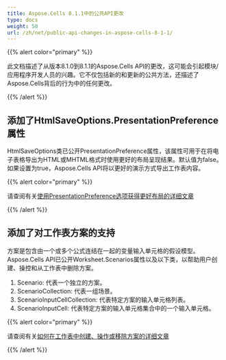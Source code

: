 ```yaml
---
title: Aspose.Cells 8.1.1中的公共API更改
type: docs
weight: 50
url: /zh/net/public-api-changes-in-aspose-cells-8-1-1/
---
```


{{% alert color="primary" %}} 

此文档描述了从版本8.1.0到8.1.1的Aspose.Cells API的更改，这可能会引起模块/应用程序开发人员的兴趣。它不仅包括新的和更新的公共方法，还描述了Aspose.Cells背后的行为中的任何更改。

{{% /alert %}} 
## **添加了HtmlSaveOptions.PresentationPreference属性**
HtmlSaveOptions类已公开PresentationPreference属性，该属性可用于在将电子表格导出为HTML或MHTML格式时使用更好的布局呈现结果。默认值为false。如果设置为true，Aspose.Cells API将以更好的演示方式导出工作表内容。

{{% alert color="primary" %}} 

请查阅有关[使用PresentationPreference选项获得更好布局的详细文章](/cells/zh/net/excel-to-html-use-presentationpreference-option-for-better-layout/)

{{% /alert %}}
## **添加了对工作表方案的支持**
方案是包含由一个或多个公式连结在一起的变量输入单元格的假设模型。Aspose.Cells API已公开Worksheet.Scenarios属性以及以下类，以帮助用户创建、操控和从工作表中删除方案。 

1. Scenario: 代表一个独立的方案。
1. ScenarioCollection: 代表一组场景。
1. ScenarioInputCellCollection: 代表特定方案的输入单元格列表。
1. ScenarioInputCell: 代表特定方案的输入单元格集合中的一个输入单元格。

{{% alert color="primary" %}} 

请查阅有关[如何在工作表中创建、操作或移除方案的详细文章](/cells/zh/net/create-manipulate-or-remove-scenarios-from-worksheets/)

{{% /alert %}}
